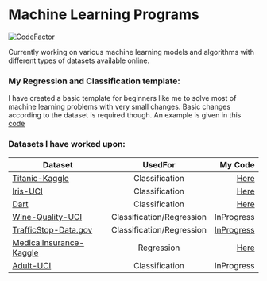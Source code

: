 # Machine Learning Programs
[![CodeFactor](https://www.codefactor.io/repository/github/vibhavnirmal/machinelearningprograms/badge)](https://www.codefactor.io/repository/github/vibhavnirmal/machinelearningprograms)

Currently working on various machine learning models and algorithms with different types of datasets available online.

### My Regression and Classification template:
I have created a basic template for beginners like me to solve most of machine learning problems with very small changes.
Basic changes according to the dataset is required though.
An example is given in this [code](https://github.com/vibhavnirmal/MachineLearningPrograms/tree/master/template "ML template")


### Datasets I have worked upon:

|**Dataset**|**UsedFor**|**My Code**|
|-------  |:--------:| -------:|
| [Titanic-Kaggle](https://www.kaggle.com/c/titanic "Titanic Dataset on Kaggle") | Classification | [Here](https://github.com/vibhavnirmal/MachineLearningPrograms/tree/master/Kaggle/titanic) |
|[Iris-UCI](https://archive.ics.uci.edu/ml/datasets/Iris/ "Iris Dataset on UCI archive") | Classification | [Here](https://github.com/vibhavnirmal/MachineLearningPrograms/tree/master/Classification/iris) |
|[Dart](https://github.com/ben519/MLPB/tree/master/Problems/Classify%20Dart%20Throwers/_Data "Hypothetical Dataset generated with script") |Classification| [Here](https://github.com/vibhavnirmal/MachineLearningPrograms/tree/master/Classification/dart) |
|[Wine-Quality-UCI](https://archive.ics.uci.edu/ml/datasets/Wine+Quality)|Classification/Regression|InProgress|
|[TrafficStop-Data.gov](https://catalog.data.gov/dataset/police-traffic-stops-by-gender-and-ethnicity)|Classification/Regression|[InProgress](https://github.com/vibhavnirmal/MachineLearningPrograms/tree/master/Regression/trafficstop)|
|[MedicalInsurance-Kaggle](https://www.kaggle.com/mirichoi0218/insurance)|Regression|[Here](https://www.kaggle.com/vibhavnirmal/insurancemodel)|
|[Adult-UCI](https://archive.ics.uci.edu/ml/datasets/Adult)|Classification|InProgress|
